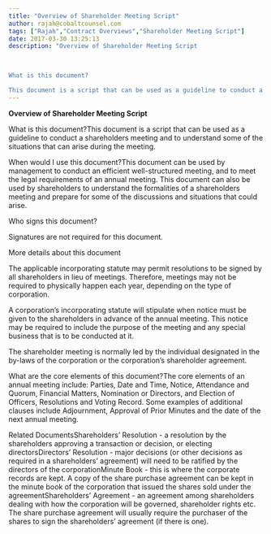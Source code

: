 ```yaml
---
title: "Overview of Shareholder Meeting Script"
author: rajah@cobaltcounsel.com
tags: ["Rajah","Contract Overviews","Shareholder Meeting Script"]
date: 2017-03-30 13:25:13
description: "Overview of Shareholder Meeting Script

 

What is this document?

This document is a script that can be used as a guideline to conduct a shareholders meeting and to understand some of the situations..."
---
```


**Overview of Shareholder Meeting Script**

 

What is this document?This document is a script that can be used as a guideline to conduct a shareholders meeting and to understand some of the situations that can arise during the meeting. 

 

When would I use this document?This document can be used by management to conduct an efficient well-structured meeting, and  to meet the legal requirements of an annual meeting. This document can also be used by shareholders to understand the formalities of a shareholders meeting and prepare for some of the discussions and situations that could arise.

 

Who signs this document?

Signatures are not required for this document.

 

More details about this document

The applicable incorporating statute may permit resolutions to be signed by all shareholders in lieu of meetings. Therefore, meetings may not be required to physically happen each year, depending on the type of corporation.

A corporation’s incorporating statute will stipulate when notice must be given to the shareholders in advance of the annual meeting. This notice may be required to include the purpose of the meeting and any special business that is to be conducted at it.

The shareholder meeting is normally led by the individual designated in the by-laws of the corporation or the corporation’s shareholder agreement.

 

What are the core elements of this document?The core elements of an annual meeting include: Parties, Date and Time, Notice, Attendance and Quorum, Financial Matters, Nomination or Directors, and Election of Officers, Resolutions and Voting Record. Some examples of additional clauses include Adjournment, Approval of Prior Minutes and the date of the next annual meeting. 

 

Related DocumentsShareholders’ Resolution -  a resolution by the shareholders approving a transaction or decision, or electing directorsDirectors’ Resolution - major decisions (or other decisions as required in a shareholders’ agreement) will need to be ratified by the directors of the corporationMinute Book - this is where the corporate records are kept. A copy of the share purchase agreement can be kept in the minute book of the corporation that issued the shares sold under the agreementShareholders’ Agreement - an agreement among shareholders dealing with how the corporation will be governed, shareholder rights etc. The share purchase agreement will usually require the purchaser of the shares to sign the shareholders’ agreement (if there is one).